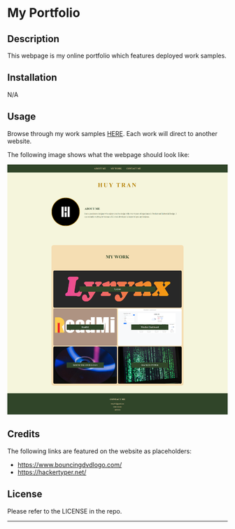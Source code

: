 # My Portfolio


## Description

This webpage is my online portfolio which features deployed work samples. 


## Installation

N/A


## Usage

Browse through my work samples [HERE](https://trahy.github.io/w2-my-portfolio/). Each work will direct to another website.


The following image shows what the webpage should look like:

![screenshot of My Portfolio](assets/images/screencapture.png)


## Credits

The following links are featured on the website as placeholders:

- https://www.bouncingdvdlogo.com/
- https://hackertyper.net/


## License

Please refer to the LICENSE in the repo.

---
